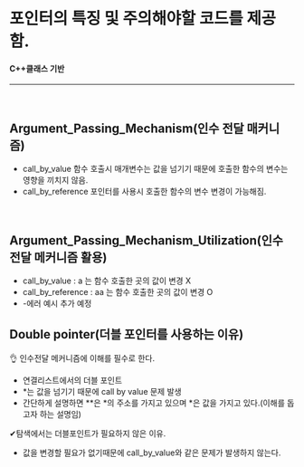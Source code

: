 # 포인터의 특징 및 주의해야할 코드를 제공함.
#### C++클래스 기반 <br>
-------------------
<br>

## Argument_Passing_Mechanism(인수 전달 매커니즘)
  * call_by_value 함수 호출시 매개변수는 값을 넘기기 때문에 호출한 함수의 변수는 영향을 끼치지 않음.
  * call_by_reference 포인터를 사용시 호출한 함수의 변수 변경이 가능해짐.
<br>


## Argument_Passing_Mechanism_Utilization(인수 전달 메커니즘 활용)
  * call_by_value      : a  는 함수 호출한 곳의 값이 변경 X  
  * call_by_reference  : aa 는 함수 호출한 곳의 값이 변경 O
  *  -에러 예시 추가 예정

## Double pointer(더블 포인터를 사용하는 이유)
  👌 인수전달 메커니즘에 이해를 필수로 한다.
  * 연결리스트에서의 더블 포인트
  * *는 값을 넘기기 때문에 call by value 문제 발생
  * 간단하게 설명하면 **은 *의 주소를 가지고 있으며 *은 값을 가지고 있다.(이해를 돕고자 하는 설명임)

✔탐색에서는 더블포인트가 필요하지 않은 이유.
  * 값을 변경할 필요가 없기때문에 call_by_value와 같은 문제가 발생하지 않는다.
